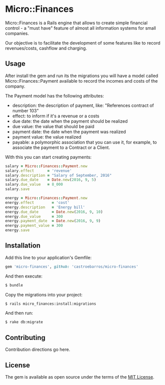 # Micro::Finances

Micro::Finances is a Rails engine that allows to create simple financial
control - a "must have" feature of almost all information systems for small
companies.

Our objective is to facilitate the development of some features like to record
revenues/costs, cashflow and charging.

## Usage

After install the gem and run its the migrations you will have a model called
Micro::Finances::Payment available to record the incomes and costs of the
company.

The Payment model has the following attributes:
* description: the description of payment, like: "References contract of number
  103"
* effect: to inform if it's a revenue or a costs
* due date: the date when the payment should be realized
* due value: the value that should be paid 
* payment date: the date when the payment was realized
* payment value: the value realized
* payable: a polymorphic association that you can use it, for example, to
  associate the payment to a Contract or a Client.

With this you can start creating payments:

```ruby
salary = Micro::Finances::Payment.new
salary.effect      = 'revenue'
salary.description = "Salary of September, 2016"
salary.due_date    = Date.new(2016, 9, 5)
salary.due_value   = 8_000
salary.save

energy = Micro::Finances::Payment.new
energy.effect        = 'cost'
energy.description   = 'Energy bill'
energy.due_date      = Date.new(2016, 9, 10)
energy.due_value     = 300
energy.payment_date  = Date.new(2016, 9, 9)
energy.payment_value = 300
energy.save
```

## Installation

Add this line to your application's Gemfile:

```ruby
gem 'micro-finances', github: 'castroebarros/micro-finances'
```

And then execute:
```bash
$ bundle
```

Copy the migrations into your project:
```bash
$ rails micro_finances:install:migrations
```

And then run:
```bash
$ rake db:migrate
```

## Contributing
Contribution directions go here.

## License
The gem is available as open source under the terms of the [MIT
License](http://opensource.org/licenses/MIT).
